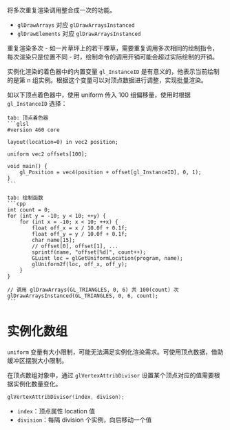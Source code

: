 将多次重复渲染调用整合成一次的功能。
* `glDrawArrays` 对应 `glDrawArraysInstanced`
* `glDrawElements` 对应 `glDrawArraysInstanced`

重复渲染多次 - 如一片草坪上的若干棵草，需要重复调用多次相同的绘制指令，每次渲染只是位置不同 - 时，绘制命令的调用开销可能会超过实际绘制的开销。

实例化渲染的着色器中的内置变量 `gl_InstanceID` 是有意义的，他表示当前绘制的是第 n 组实例。根据这个变量可以对顶点数据进行调整，实现批量渲染。

如以下顶点着色器中，使用 uniform 传入 100 组偏移量，使用时根据 `gl_InstanceID` 选择：

````tabs
tab: 顶点着色器
```glsl
#version 460 core

layout(location=0) in vec2 position;

uniform vec2 offsets[100];

void main() {
    gl_Position = vec4(position + offset[gl_InstanceID], 0, 1);
}
```

tab: 绘制函数
```cpp
int count = 0;
for (int y = -10; y < 10; ++y) {
	for (int x = -10; x < 10; ++x) {
		float off_x = x / 10.0f + 0.1f;
		float off_y = y / 10.0f + 0.1f;
		char name[15];
		// offset[0], offset[1], ...
		sprintf(name, "offset[%d]", count++);
		GLuint loc = glGetUniformLocation(program, name);
		glUniform2f(loc, off_x, off_y);
	}
}

// 调用 glDrawArrays(GL_TRIANGLES, 0, 6) 共 100(count) 次
glDrawArraysInstanced(GL_TRIANGLES, 0, 6, count);
```
````
# 实例化数组

`uniform` 变量有大小限制，可能无法满足实例化渲染需求。可使用顶点数据，借助缓冲区摆脱大小限制。

在顶点数组对象中，通过 `glVertexAttribDivisor` 设置某个顶点对应的值需要根据实例化数量变化。

```cpp
glVertexAttribDivisor(index, divison);
```

* `index`：顶点属性 location 值
* `division`：每隔 division 个实例，向后移动一个值
